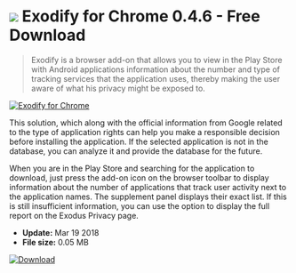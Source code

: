 # ![](https://cdn.softexe.net/static/icon/9/exodify-dla-chrome-10534.png) Exodify for Chrome 0.4.6 - Free Download

> Exodify is a browser add-on that allows you to view in the Play Store with Android applications information about the number and type of tracking services that the application uses, thereby making the user aware of what his privacy might be exposed to.

[![Exodify for Chrome](https://gallery.dpcdn.pl/imgc/Tools/81210/g_-_420x350_1.5_-_x6d437d04-861e-44e3-8594-b114cc8cd4f9.png)](https://softexe.net/win/internet/browser-add-ons/exodify-for-chrome:pRecd.html)

This solution, which along with the official information from Google related to the type of application rights can help you make a responsible decision before installing the application. If the selected application is not in the database, you can analyze it and provide the database for the future.
 
 When you are in the Play Store and searching for the application to download, just press the add-on icon on the browser toolbar to display information about the number of applications that track user activity next to the application names. The supplement panel displays their exact list. If this is still insufficient information, you can use the option to display the full report on the Exodus Privacy page.


- **Update:** Mar 19 2018
- **File size:** 0.05 MB

[![Download](https://cdn.softexe.net/static/img/download.png)](https://softexe.net/win/internet/browser-add-ons/exodify-for-chrome:pRecd.html)

